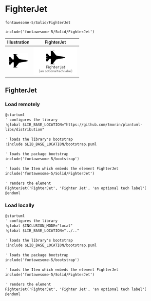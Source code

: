 # FighterJet


```text
fontawesome-5/Solid/FighterJet
```

```text
include('fontawesome-5/Solid/FighterJet')
```



| Illustration | FighterJet |
| :---: | :---: |
| ![illustration for Illustration](../../fontawesome-5/Solid/FighterJet.png) | ![illustration for FighterJet](../../fontawesome-5/Solid/FighterJet.Local.png) |




## FighterJet

### Load remotely
```plantuml
@startuml
' configures the library
!global $LIB_BASE_LOCATION="https://github.com/tmorin/plantuml-libs/distribution"

' loads the library's bootstrap
!include $LIB_BASE_LOCATION/bootstrap.puml

' loads the package bootstrap
include('fontawesome-5/bootstrap')

' loads the Item which embeds the element FighterJet
include('fontawesome-5/Solid/FighterJet')

' renders the element
FighterJet('FighterJet', 'Fighter Jet', 'an optional tech label')
@enduml
```

### Load locally
```plantuml
@startuml
' configures the library
!global $INCLUSION_MODE="local"
!global $LIB_BASE_LOCATION="../.."

' loads the library's bootstrap
!include $LIB_BASE_LOCATION/bootstrap.puml

' loads the package bootstrap
include('fontawesome-5/bootstrap')

' loads the Item which embeds the element FighterJet
include('fontawesome-5/Solid/FighterJet')

' renders the element
FighterJet('FighterJet', 'Fighter Jet', 'an optional tech label')
@enduml
```

